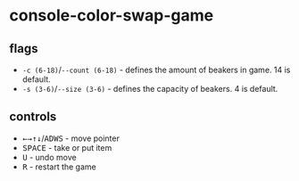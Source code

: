 # console-color-swap-game

## flags
- `-c (6-18)`/`--count (6-18)` - defines the amount of beakers in game. 14 is default.
- `-s (3-6)`/`--size (3-6)` - defines the capacity of beakers. 4 is default.

## controls
- <kbd>←</kbd><kbd>→</kbd><kbd>↑</kbd><kbd>↓</kbd>/<kbd>A</kbd><kbd>D</kbd><kbd>W</kbd><kbd>S</kbd> - move pointer
- <kbd>SPACE</kbd> - take or put item
- <kbd>U</kbd> - undo move
- <kbd>R</kbd> - restart the game 
